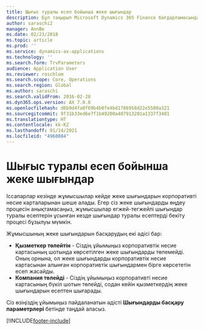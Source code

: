 ```yaml
---
title: Шығыс туралы есеп бойынша жеке шығындар
description: Бұл тақырып Microsoft Dynamics 365 Finance бағдарламасында жұмысшының жеке шығындарын шешудің екі әдісін түсіндіреді.
author: saraschi2
manager: AnnBe
ms.date: 02/23/2018
ms.topic: article
ms.prod: ''
ms.service: dynamics-ax-applications
ms.technology: ''
ms.search.form: TrvParameters
audience: Application User
ms.reviewer: roschlom
ms.search.scope: Core, Operations
ms.search.region: Global
ms.author: saraschi
ms.search.validFrom: 2016-02-28
ms.dyn365.ops.version: AX 7.0.0
ms.openlocfilehash: d6b9d4fa0f69b4b0fe4bd1786958d22e5580a321
ms.sourcegitcommit: 9f31b33ed6e7f1b49200a407913201a1337f3401
ms.translationtype: HT
ms.contentlocale: kk-KZ
ms.lasthandoff: 01/14/2021
ms.locfileid: "4960884"
---
```

# <a name="personal-expenses-on-an-expense-report"></a>Шығыс туралы есеп бойынша жеке шығындар

Іссапарлар кезінде жұмысшылар кейде жеке шығындарын корпоративті несие карталарынан шеше алады. Егер сіз жеке шығындарды өңдеу процесін анықтамасаңыз, жұмысшылар егжей-тегжейлі шығындар туралы есептерін ұсынған кезде шығындар туралы есептерді бекіту процесі бұзылуы мүмкін. 

Жұмысшының жеке шығындарын басқарудың екі әдісі бар:

- **Қызметкер төлейтін** - Сіздің ұйымыңыз корпоративтік несие картасының шотында көрсетілген жеке шығындарды төлемейді. Оның орнына, ол жеке шығындарды корпоративтік несие картасынан алынған корпоративтік шығындармен бірге көрсететін есеп жасайды.
- **Компания төлейді** - Сіздің ұйымыңыз корпоративті несие картасының бүкіл шотын төлейді, содан кейін қызметкердің жеке шығындарын есептен шығарады.

Сіз өзіңіздің ұйымыңыз пайдаланатын әдісті **Шығындарды басқару параметрлері** бетінде таңдай аласыз.


[!INCLUDE[footer-include](../includes/footer-banner.md)]